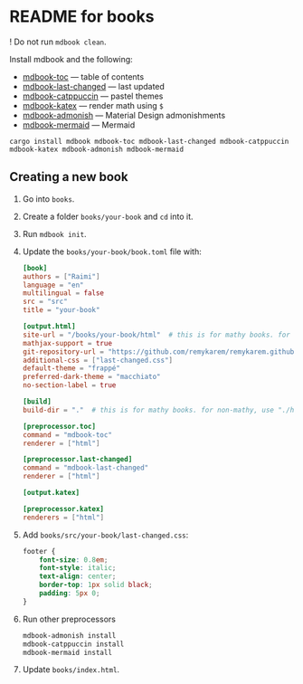 # README for books

! Do not run `mdbook clean`.

Install mdbook and the following:
* [mdbook-toc](https://github.com/badboy/mdbook-toc) — table of contents
* [mdbook-last-changed](https://github.com/badboy/mdbook-last-changed) — last updated
* [mdbook-catppuccin](https://github.com/catppuccin/mdBook) — pastel themes
* [mdbook-katex](https://github.com/lzanini/mdbook-katex) — render math using `$`
* [mdbook-admonish](https://github.com/tommilligan/mdbook-admonish) — Material Design admonishments
* [mdbook-mermaid](https://github.com/badboy/mdbook-mermaid) — Mermaid

```
cargo install mdbook mdbook-toc mdbook-last-changed mdbook-catppuccin mdbook-katex mdbook-admonish mdbook-mermaid
```

## Creating a new book

1. Go into `books`.

2. Create a folder `books/your-book` and `cd` into it.

3. Run `mdbook init`.

4. Update the `books/your-book/book.toml` file with:

    ```toml
    [book]
    authors = ["Raimi"]
    language = "en"
    multilingual = false
    src = "src"
    title = "your-book"

    [output.html]
    site-url = "/books/your-book/html"  # this is for mathy books. for non-mathy, use "/books/your-book"
    mathjax-support = true
    git-repository-url = "https://github.com/remykarem/remykarem.github.io" # Required for preprocess.last-changed
    additional-css = ["last-changed.css"]
    default-theme = "frappé"
    preferred-dark-theme = "macchiato"
    no-section-label = true

    [build]
    build-dir = "."  # this is for mathy books. for non-mathy, use "./html"

    [preprocessor.toc]
    command = "mdbook-toc"
    renderer = ["html"]

    [preprocessor.last-changed]
    command = "mdbook-last-changed"
    renderer = ["html"]

    [output.katex]

    [preprocessor.katex]
    renderers = ["html"]
    ```

5. Add `books/src/your-book/last-changed.css`:

    ```css
    footer {
        font-size: 0.8em;
        font-style: italic;
        text-align: center;
        border-top: 1px solid black;
        padding: 5px 0;
    }
    ```

6. Run other preprocessors

    ```bash
    mdbook-admonish install
    mdbook-catppuccin install
    mdbook-mermaid install
    ```

7. Update `books/index.html`.
